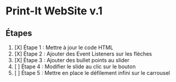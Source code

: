 # Print-It WebSite v.1

## Étapes

1. [X] Étape 1 : Mettre à jour le code HTML
2. [X] Étape 2 : Ajouter des Event Listeners sur les flèches
3. [X] Étape 3 : Ajouter des bullet points au slider
4. [ ] Étape 4 : Modifier le slide au clic sur le bouton
5. [ ] Étape 5 : Mettre en place le défilement infini sur le carrousel